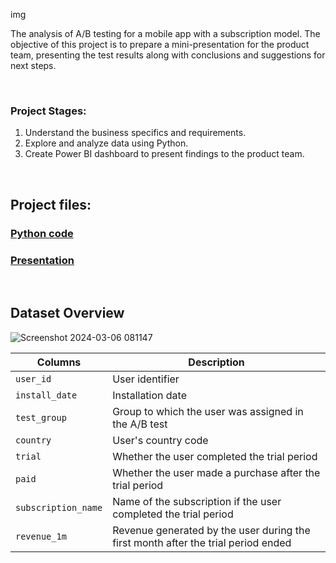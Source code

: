 img

The analysis of A/B testing for a mobile app with a subscription model. The objective of this project is to prepare a mini-presentation for the product team, presenting the test results along with conclusions and suggestions for next steps. 

<br>

### Project Stages:
1. Understand the business specifics and requirements.
2. Explore and analyze data using Python.
3. Create Power BI dashboard to present findings to the product team.

<br>

## **Project files:**
### [Python code](https://github.com/gnoevoy/subscriptions_testing_mobile_app/blob/main/subscriptions_testing.ipynb)
### [Presentation](https://github.com/gnoevoy/subscriptions_testing_mobile_app/blob/main/Presentation.md)

<br>

## **Dataset Overview**

![Screenshot 2024-03-06 081147](https://github.com/gnoevoy/subscriptions_testing_mobile_app/assets/43414592/5f2244a4-0bec-42f6-bf2d-2e2b5a57de6f)

| Columns | Description |
| --- | --- |
| `user_id` | User identifier |
| `install_date` | Installation date |
| `test_group` | Group to which the user was assigned in the A/B test |
| `country` | User's country code |
| `trial` | Whether the user completed the trial period |
| `paid` | Whether the user made a purchase after the trial period |
| `subscription_name` | Name of the subscription if the user completed the trial period |
| `revenue_1m` | Revenue generated by the user during the first month after the trial period ended |
